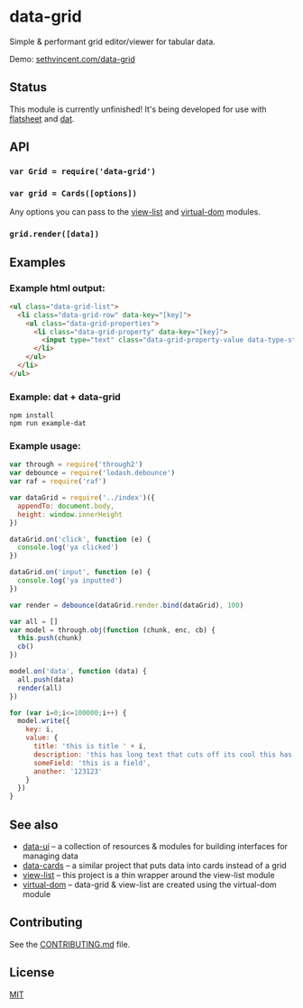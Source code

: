 # data-grid

Simple & performant grid editor/viewer for tabular data. 

Demo: [sethvincent.com/data-grid](http://sethvincent.com/data-grid/)

## Status

This module is currently unfinished! It's being developed for use with [flatsheet](http://github.com/flatsheet/flatsheet) and [dat](http://github.com/maxogden/dat).


## API

### `var Grid = require('data-grid')`

### `var grid = Cards([options])`

Any options you can pass to the [view-list](https://github.com/shama/view-list) and [virtual-dom](https://github.com/Matt-Esch/virtual-dom) modules.

### `grid.render([data])`

## Examples

### Example html output:

```html
<ul class="data-grid-list">
  <li class="data-grid-row" data-key="[key]">
    <ul class="data-grid-properties">
      <li class="data-grid-property" data-key="[key]">
        <input type="text" class="data-grid-property-value data-type-string" data-type="string">
      </li>
    </ul>
  </li>
</ul>
```

### Example: dat + data-grid

```
npm install
npm run example-dat
```

### Example usage:

```js
var through = require('through2')
var debounce = require('lodash.debounce')
var raf = require('raf')

var dataGrid = require('../index')({
  appendTo: document.body,
  height: window.innerHeight
})

dataGrid.on('click', function (e) {
  console.log('ya clicked')
})

dataGrid.on('input', function (e) {
  console.log('ya inputted')
})

var render = debounce(dataGrid.render.bind(dataGrid), 100)

var all = []
var model = through.obj(function (chunk, enc, cb) {
  this.push(chunk)
  cb()
})

model.on('data', function (data) {
  all.push(data)
  render(all)
})

for (var i=0;i<=100000;i++) {
  model.write({
    key: i,
    value: {
      title: 'this is title ' + i,
      description: 'this has long text that cuts off its cool this has long text that cuts off its cool this has long text that cuts off its cool this has long text that cuts off its cool this has long text that cuts off its cool ',
      someField: 'this is a field',
      another: '123123'
    }
  })
}
```

## See also

- [data-ui](https://github.com/sethvincent/data-ui) – a collection of resources & modules for building interfaces for managing data
- [data-cards](https://github.com/sethvincent/data-cards) – a similar project that puts data into cards instead of a grid
- [view-list](https://github.com/shama/view-list) – this project is a thin wrapper around the view-list module
- [virtual-dom](https://github.com/Matt-Esch/virtual-dom) – data-grid & view-list are created using the virtual-dom module

## Contributing

See the [CONTRIBUTING.md](CONTRIBUTING.md) file.

## License

[MIT](LICENSE.md)
